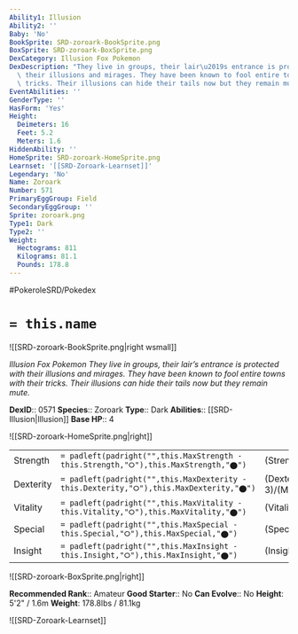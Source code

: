 ```yaml
---
Ability1: Illusion
Ability2: ''
Baby: 'No'
BookSprite: SRD-zoroark-BookSprite.png
BoxSprite: SRD-zoroark-BoxSprite.png
DexCategory: Illusion Fox Pokemon
DexDescription: "They live in groups, their lair\u2019s entrance is protected with\
  \ their illusions and mirages. They have been known to fool entire towns with their\
  \ tricks. Their illusions can hide their tails now but they remain mute."
EventAbilities: ''
GenderType: ''
HasForm: 'Yes'
Height:
  Deimeters: 16
  Feet: 5.2
  Meters: 1.6
HiddenAbility: ''
HomeSprite: SRD-zoroark-HomeSprite.png
Learnset: '[[SRD-Zoroark-Learnset]]'
Legendary: 'No'
Name: Zoroark
Number: 571
PrimaryEggGroup: Field
SecondaryEggGroup: ''
Sprite: zoroark.png
Type1: Dark
Type2: ''
Weight:
  Hectograms: 811
  Kilograms: 81.1
  Pounds: 178.8
---
```


#PokeroleSRD/Pokedex

# `= this.name`

![[SRD-zoroark-BookSprite.png|right wsmall]]

*Illusion Fox Pokemon*
*They live in groups, their lair’s entrance is protected with their illusions and mirages. They have been known to fool entire towns with their tricks. Their illusions can hide their tails now but they remain mute.*

**DexID**:: 0571
**Species**:: Zoroark
**Type**:: Dark
**Abilities**:: [[SRD-Illusion|Illusion]]
**Base HP**:: 4

![[SRD-zoroark-HomeSprite.png|right]]

|           |                                                                                        |                                          |
| --------- | -------------------------------------------------------------------------------------- | ---------------------------------------- |
| Strength  | `= padleft(padright("",this.MaxStrength - this.Strength,"⭘"),this.MaxStrength,"⬤")`    | (Strength::3)/(MaxStrength::6)   |
| Dexterity | `= padleft(padright("",this.MaxDexterity - this.Dexterity,"⭘"),this.MaxDexterity,"⬤")` | (Dexterity:: 3)/(MaxDexterity::6) |
| Vitality  | `= padleft(padright("",this.MaxVitality - this.Vitality,"⭘"),this.MaxVitality,"⬤")`    | (Vitality::2)/(MaxVitality::4)   |
| Special   | `= padleft(padright("",this.MaxSpecial - this.Special,"⭘"),this.MaxSpecial,"⬤")`       | (Special::3)/(MaxSpecial::7)     |
| Insight   | `= padleft(padright("",this.MaxInsight - this.Insight,"⭘"),this.MaxInsight,"⬤")`       | (Insight::2)/(MaxInsight::4)     |

![[SRD-zoroark-BoxSprite.png|right]]

**Recommended Rank**:: Amateur
**Good Starter**:: No
**Can Evolve**:: No
**Height**: 5'2" / 1.6m
**Weight**: 178.8lbs / 81.1kg

![[SRD-Zoroark-Learnset]]